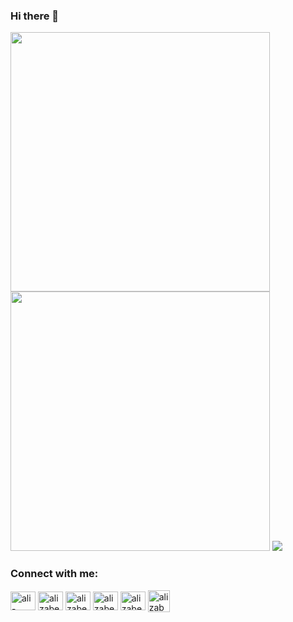 ### Hi there 👋

<p>
  <img src="https://github-readme-stats.vercel.app/api?username=amirsadriofficial&show_icons=true&theme=tokyonight&hide_border=true" width="415">
  <img src="https://github-readme-streak-stats.herokuapp.com?user=amirsadriofficial&theme=tokyonight&hide_border=true" width="415">
  <img src="https://github-readme-stats.vercel.app/api/top-langs/?username=amirsadriofficial&theme=tokyonight&hide_border=true">
</p>

<h3 align="left">Connect with me:</h3>
<p align="left">
  <a href="https://linkedin.com/in/ali-zabetpour-1143b3214" target="blank"
    ><img
      align="center"
      src="https://raw.githubusercontent.com/rahuldkjain/github-profile-readme-generator/master/src/images/icons/Social/linked-in-alt.svg"
      alt="ali-zabetpour-1143b3214"
      height="30"
      width="40"
  /></a>
  <a href="https://twitter.com/alizabetpoor" target="blank"
    ><img
      align="center"
      src="https://raw.githubusercontent.com/rahuldkjain/github-profile-readme-generator/master/src/images/icons/Social/twitter.svg"
      alt="alizabetpoor"
      height="30"
      width="40"
  /></a>
  <a href="https://fb.com/alizabetpoor" target="blank"
    ><img
      align="center"
      src="https://raw.githubusercontent.com/rahuldkjain/github-profile-readme-generator/master/src/images/icons/Social/facebook.svg"
      alt="alizabetpoor"
      height="30"
      width="40"
  /></a>
  <a href="https://instagram.com/alizabetpoor" target="blank"
    ><img
      align="center"
      src="https://raw.githubusercontent.com/rahuldkjain/github-profile-readme-generator/master/src/images/icons/Social/instagram.svg"
      alt="alizabetpoor"
      height="30"
      width="40"
  /></a>
  <a href="https://instagram.com/alizabetpoor" target="blank"
    ><img
      align="center"
      src="https://raw.githubusercontent.com/rahuldkjain/github-profile-readme-generator/master/src/images/icons/Social/whatsapp.svg"
      alt="alizabetpoor"
      height="30"
      width="40"
  /></a>
  <a href="https://instagram.com/alizabetpoor" target="blank"
    ><img
      align="center"
      src="https://cdn0.iconfinder.com/data/icons/social-media-2092/100/social-56-512.png"
      alt="alizabetpoor"
      height="35"
      width="35"
  /></a>
</p>

<!--
**amirsadriofficial/amirsadriofficial** is a ✨ _special_ ✨ repository because its `README.md` (this file) appears on your GitHub profile.

Here are some ideas to get you started:

- 🔭 I’m currently working on ...
- 🌱 I’m currently learning ...
- 👯 I’m looking to collaborate on ...
- 🤔 I’m looking for help with ...
- 💬 Ask me about ...
- 📫 How to reach me: ...
- 😄 Pronouns: ...
- ⚡ Fun fact: ...
-->
